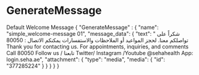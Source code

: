 # GenerateMessage
Default Welcome Message
{
  "GenerateMessage" : {
    "name": "simple_welcome-message 01",
    "message_data": {
      "text": "
شكراً على تواصلكم معنا.
لحجز المواعيد أو الملاحظات والاستفسارات يمكنكم الاتصال : 80050
Thank you for contacting us.
For appointments, inquiries, and comments Call 80050
Follow us / تابعنا 
Twitter/ ‏Instagram /Youtube @sehahealth
App: login.seha.ae",
      "attachment": {
        "type": "media",
        "media": {
          "id": "377285224"
        }
      }
    }
  }
}
